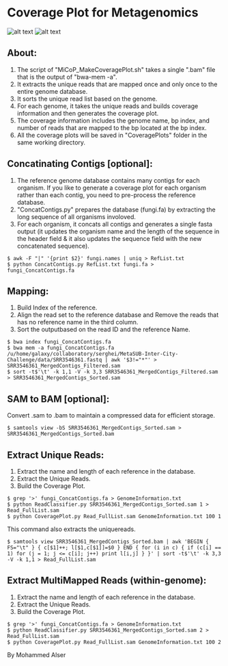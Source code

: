 # Coverage Plot for Metagenomics
![alt text](https://github.com/smangul1/miCoP/blob/master/CoveragePlot/Malassezia_globosa_CBS_7966.png)
![alt text](https://github.com/smangul1/miCoP/blob/master/CoveragePlot/Malassezia_globosa_CBS_7966_MM.png)

## About:
1. The script of "MiCoP_MakeCoveragePlot.sh" takes a single ".bam" file that is the output of "bwa-mem -a".
2. It extracts the unique reads that are mapped once and only once to the entire genome database.
3. It sorts the unique read list based on the genome.
4. For each genome, it takes the unique reads and builds coverage information and then generates the coverage plot.
5. The coverage information includes the genome name, bp index, and number of reads that are mapped to the bp located at the bp index.
6. All the coverage plots will be saved in "CoveragePlots" folder in the same working directory.

## Concatinating Contigs [optional]:
1. The reference genome database contains many contigs for each organism. If you like to generate a coverage plot for each organism rather than each contig, you need to pre-process the reference database.
2. "ConcatContigs.py" prepares the database (fungi.fa) by extracting the long sequence of all organisms involoved.
3. For each organism, it concats all contigs and generates a single fasta output (it updates the organism name and the length of the sequence in the header field & it also updates the sequence field with the new concatenated sequence). 
```
$ awk -F "|" '{print $2}' fungi.names | uniq > RefList.txt
$ python ConcatContigs.py RefList.txt fungi.fa > fungi_ConcatContigs.fa
```
## Mapping:
1. Build Index of the reference.
2. Align the read set to the reference database and Remove the reads that has no reference name in the third column.
3. Sort the outputbased on the read ID and the reference Name.
```
$ bwa index fungi_ConcatContigs.fa
$ bwa mem -a fungi_ConcatContigs.fa /u/home/galaxy/collaboratory/serghei/MetaSUB-Inter-City-Challenge/data/SRR3546361.fastq | awk '$3!="*"' > SRR3546361_MergedContigs_Filtered.sam
$ sort -t$'\t' -k 1,1 -V -k 3,3 SRR3546361_MergedContigs_Filtered.sam > SRR3546361_MergedContigs_Sorted.sam
```
## SAM to BAM [optional]:
Convert .sam to .bam to maintain a compressed data for efficient storage.
```
$ samtools view -bS SRR3546361_MergedContigs_Sorted.sam > SRR3546361_MergedContigs_Sorted.bam
```
## Extract Unique Reads:
1. Extract the name and length of each reference in the database.
2. Extract the Unique Reads.
3. Build the Coverage Plot.
```
$ grep '>' fungi_ConcatContigs.fa > GenomeInformation.txt
$ python ReadClassifier.py SRR3546361_MergedContigs_Sorted.sam 1 > Read_FullList.sam
$ python CoveragePlot.py Read_FullList.sam GenomeInformation.txt 100 1
```
This command also extracts the uniquereads.
```
$ samtools view SRR3546361_MergedContigs_Sorted.bam | awk 'BEGIN { FS="\t" } { c[$1]++; l[$1,c[$1]]=$0 } END { for (i in c) { if (c[i] == 1) for (j = 1; j <= c[i]; j++) print l[i,j] } }' | sort -t$'\t' -k 3,3 -V -k 1,1 > Read_FullList.sam
```
## Extract MultiMapped Reads (within-genome):
1. Extract the name and length of each reference in the database.
2. Extract the Unique Reads.
3. Build the Coverage Plot.
```
$ grep '>' fungi_ConcatContigs.fa > GenomeInformation.txt
$ python ReadClassifier.py SRR3546361_MergedContigs_Sorted.sam 2 > Read_FullList.sam
$ python CoveragePlot.py Read_FullList.sam GenomeInformation.txt 100 2
```
By Mohammed Alser
